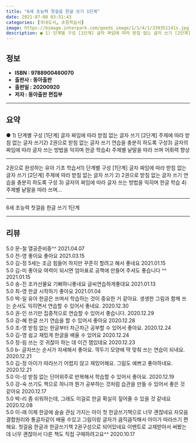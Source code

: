 ```yaml
---
title: "6세 초능력 첫걸음 한글 쓰기 1단계"
date: 2021-07-08 03:51:43
categories: [국내도서, 초등학습서]
image: https://bimage.interpark.com/goods_image/1/1/4/1/339351141s.jpg
description: ● 1) 단계별 구성 [1단계] 글자 짜임에 따라 받침 없는 글자 쓰기 [2단계] 주제에 따라 받침 없는 글자 쓰기2) 2권으로 받침 없는 글자 쓰기 연습을 충분히 하도록 구성3) 글자의 짜임에 따라 글자 쓰는 방법을 익히며 한글 학습4) 주제별 낱말을 따라 쓰며 어휘
---
```


## **정보**

- **ISBN : 9788900460070**
- **출판사 : 동아출판**
- **출판일 : 20200920**
- **저자 : 동아출판 편집부**

------



## **요약**

●  1) 단계별 구성 [1단계] 글자 짜임에 따라 받침 없는 글자 쓰기          [2단계] 주제에 따라 받침 없는 글자 쓰기2) 2권으로 받침 없는 글자 쓰기 연습을 충분히 하도록 구성3) 글자의 짜임에 따라 글자 쓰는 방법을 익히며 한글 학습4) 주제별 낱말을 따라 쓰며 어휘력 향상

------

2권으로 완성하는 유아 기초 학습서1) 단계별 구성 [1단계] 글자 짜임에 따라 받침 없는 글자 쓰기
          [2단계] 주제에 따라 받침 없는 글자 쓰기
2) 2권으로 받침 없는 글자 쓰기 연습을 충분히 하도록 구성
3) 글자의 짜임에 따라 글자 쓰는 방법을 익히며 한글 학습
4) 주제별 낱말을 따라 쓰며... 

------


6세 초능력 첫걸음 한글 쓰기 1단계 

------


## **리뷰** 

5.0 문-철 열공준비중^^ 2021.04.07 <br/>5.0 전-영 좋이요 좋아요 2021.03.15 <br/>5.0 김-정 5세는 조금 힘들어 하지만 꾸준히 할려고 해서 좋네요 2021.01.15 <br/>5.0 김-미 좋아요 여력이 되시면 엄마표로 공책에 만들어 주셔도 좋습니다 ^^ 2021.01.15 <br/>5.0 송-진 조카선물요
기뻐하니좋네요
글씨연습하게좋대요 2021.01.13 <br/>5.0 최-영 한글 시작하기 좋아요 2021.01.04 <br/>5.0 박-일 유아 한글은 쓰며서 학습하는 것이 중요한 거 같아요. 생생한 그림과 함께 쓰는 순서도 익히면서 연습할 수 있어서 좋네요. 2020.12.30 <br/>5.0 권-인 쓰기만 집중적으로 연습할 수 있어서 좋습니다. 2020.12.29 <br/>5.0 강-혜 한글 쓰기 연습을 할 수 있어서 좋아요 2020.12.28 <br/>5.0 조-영 받침 없는 한글부터 차근차근 공부할 수 있어서 좋아요. 2020.12.24 <br/>5.0 김-영 쉽고 재밌게 한글을 배울 수 있어요 2020.12.24 <br/>5.0 정-림 쓰는 것 귀찮아 하는 데 이건 잼있데요 2020.12.23 <br/>5.0 b- 글자쓰는 순서가 자세해서 좋아요. 깍두기 모양에 딱 맞춰 쓰는 연습이 되네요. 2020.12.21 <br/>5.0 김-정 아이가 따라쓰기 어렵지 않고 재밌어해요. 그림도 예쁘고 좋아하네요. 2020.12.21 <br/>5.0 이-성 받침 없는 단어위주로 반복해서 학습할 수 있어서 좋아요. 2020.12.19 <br/>5.0 강-숙 쓰기도 책으로 하니까 뭔가 공부하는 것처럼 습관을 만들 수 있어서 좋은 것 같아요 2020.12.17 <br/>5.0 박-리 좀 쉬워하는데, 그래도 이걸로 한글 확실히 짚어줄 수 있을 것 같네요 2020.12.08 <br/>5.0 이-래 이제 한글에 슬슬 관심 가지는 아이 첫 한글쓰기책으로 너무 괜찮네요 자모음 결합원리와 통글자같이 배울 수있고 그림이랑 글자가 큼직큼직해서 아이가 따라쓰기 편해요.
첫걸음 한글과 한글쓰기책 2권구성으로 되어있네요 
이벤트로 교재받아서 써봤는데 너무 괜찮아서 다른 책도 직접 구매하려고요^^ 2020.10.17 <br/>